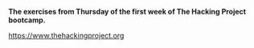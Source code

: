 
**The exercises from Thursday of the first week of The Hacking Project bootcamp.**

https://www.thehackingproject.org
